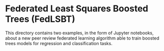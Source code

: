 # Federated Least Squares Boosted Trees (FedLSBT)

This directory contains two examples, in the form of Jupyter notebooks, about a new peer review federated learning algorithm able to train boosted trees models for regression and classification tasks.
